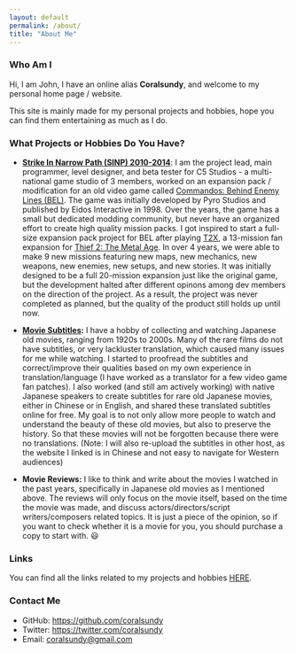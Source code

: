 ```yaml
---
layout: default
permalink: /about/
title: "About Me"
---
```



### Who Am I
Hi, I am John, I have an online alias __Coralsundy__, and welcome to my personal home page / website.

This site is mainly made for my personal projects and hobbies, hope you can find them entertaining as much as I do.

### What Projects or Hobbies Do You Have?
* __[Strike In Narrow Path (SINP) 2010-2014](https://sites.google.com/site/strikeinnarrowpath/)__: I am the project lead, main programmer, level designer, and beta tester for C5 Studios - a multi-national game studio of 3 members, worked on an expansion pack / modification for an old video game called [Commandos: Behind Enemy Lines (BEL)](https://en.wikipedia.org/wiki/Commandos:_Behind_Enemy_Lines). The game was initially developed by Pyro Studios and published by Eidos Interactive in 1998. Over the years, the game has a small but dedicated modding community, but never have an organized effort to create high quality mission packs. I got inspired to start a full-size expansion pack project for BEL after playing [T2X](https://www.thief2x.com/), a 13-mission fan expansion for [Thief 2: The Metal Age](https://en.wikipedia.org/wiki/Thief_II). In over 4 years, we were able to make 9 new missions featuring new maps, new mechanics, new weapons, new enemies, new setups, and new stories. It was initially designed to be a full 20-mission expansion just like the original game, but the development halted after different opinons among dev members on the direction of the project. As a result, the project was never completed as planned, but the quality of the product still holds up until now.

* __[Movie Subtitles](https://subhd.tv/u/coralsundy):__ I have a hobby of collecting and watching Japanese old movies, ranging from 1920s to 2000s. Many of the rare films do not have subtitles, or very lackluster translation, which caused many issues for me while watching. I started to proofread the subtitles and correct/improve their qualities based on my own experience in translation/language (I have worked as a translator for a few video game fan patches). I also worked (and still am actively working) with native Japanese speakers to create subtitles for rare old Japanese movies, either in Chinese or in English, and shared these translated subtitles online for free. My goal is to not only allow more people to watch and understand the beauty of these old movies, but also to preserve the history. So that these movies will not be forgotten because there were no translations. (Note: I will also re-upload the subtitles in other host, as the website I linked is in Chinese and not easy to navigate for Western audiences)

* __Movie Reviews:__ I like to think and write about the movies I watched in the past years, specifically in Japanese old movies as I mentioned above. The reviews will only focus on the movie itself, based on the time the movie was made, and discuss actors/directors/script writers/composers related topics. It is just a piece of the opinion, so if you want to check whether it is a movie for you, you should purchase a copy to start with. :smiley:

### Links
You can find all the links related to my projects and hobbies <a href="/links/">HERE</a>.

### Contact Me
* GitHub: <https://github.com/coralsundy>
* Twitter: <https://twitter.com/coralsundy>
* Email: [coralsundy@gmail.com](mailto:coralsundy@gmail.com)

